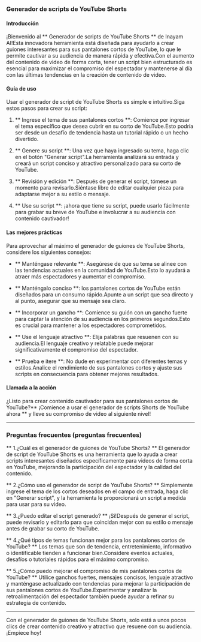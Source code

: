 ### Generador de scripts de YouTube Shorts

#### Introducción
¡Bienvenido al ** Generador de scripts de YouTube Shorts ** de Inayam AI!Esta innovadora herramienta está diseñada para ayudarlo a crear guiones interesantes para sus pantalones cortos de YouTube, lo que le permite cautivar a su audiencia de manera rápida y efectiva.Con el aumento del contenido de video de forma corta, tener un script bien estructurado es esencial para maximizar el compromiso del espectador y mantenerse al día con las últimas tendencias en la creación de contenido de video.

#### Guía de uso
Usar el generador de script de YouTube Shorts es simple e intuitivo.Siga estos pasos para crear su script:

1. ** Ingrese el tema de sus pantalones cortos **: Comience por ingresar el tema específico que desea cubrir en su corto de YouTube.Esto podría ser desde un desafío de tendencia hasta un tutorial rápido o un hecho divertido.

2. ** Genere su script **: Una vez que haya ingresado su tema, haga clic en el botón "Generar script".La herramienta analizará su entrada y creará un script conciso y atractivo personalizado para su corto de YouTube.

3. ** Revisión y edición **: Después de generar el script, tómese un momento para revisarlo.Siéntase libre de editar cualquier pieza para adaptarse mejor a su estilo o mensaje.

4. ** Use su script **: ¡ahora que tiene su script, puede usarlo fácilmente para grabar su breve de YouTube e involucrar a su audiencia con contenido cautivador!

#### Las mejores prácticas
Para aprovechar al máximo el generador de guiones de YouTube Shorts, considere los siguientes consejos:

- ** Manténgase relevante **: Asegúrese de que su tema se alinee con las tendencias actuales en la comunidad de YouTube.Esto lo ayudará a atraer más espectadores y aumentar el compromiso.

- ** Manténgalo conciso **: los pantalones cortos de YouTube están diseñados para un consumo rápido.Apunte a un script que sea directo y al punto, asegurar que su mensaje sea claro.

- ** Incorporar un gancho **: Comience su guión con un gancho fuerte para captar la atención de su audiencia en los primeros segundos.Esto es crucial para mantener a los espectadores comprometidos.

- ** Use el lenguaje atractivo **: Elija palabras que resuenen con su audiencia.El lenguaje creativo y relatable puede mejorar significativamente el compromiso del espectador.

- ** Prueba e itere **: No dude en experimentar con diferentes temas y estilos.Analice el rendimiento de sus pantalones cortos y ajuste sus scripts en consecuencia para obtener mejores resultados.

#### Llamada a la acción
¿Listo para crear contenido cautivador para sus pantalones cortos de YouTube?** ¡Comience a usar el generador de scripts Shorts de YouTube ahora ** y lleve su compromiso de video al siguiente nivel!

---

### Preguntas frecuentes (preguntas frecuentes)

** 1.¿Cuál es el generador de guiones de YouTube Shorts? **
El generador de script de YouTube Shorts es una herramienta que lo ayuda a crear scripts interesantes diseñados específicamente para videos de forma corta en YouTube, mejorando la participación del espectador y la calidad del contenido.

** 2.¿Cómo uso el generador de script de YouTube Shorts? **
Simplemente ingrese el tema de los cortos deseados en el campo de entrada, haga clic en "Generar script", y la herramienta le proporcionará un script a medida para usar para su video.

** 3.¿Puedo editar el script generado? **
¡Sí!Después de generar el script, puede revisarlo y editarlo para que coincidan mejor con su estilo o mensaje antes de grabar su corto de YouTube.

** 4.¿Qué tipos de temas funcionan mejor para los pantalones cortos de YouTube? **
Los temas que son de tendencia, entretenimiento, informativo o identificable tienden a funcionar bien.Considere eventos actuales, desafíos o tutoriales rápidos para el máximo compromiso.

** 5.¿Cómo puedo mejorar el compromiso de mis pantalones cortos de YouTube? **
Utilice ganchos fuertes, mensajes concisos, lenguaje atractivo y manténgase actualizado con tendencias para mejorar la participación de sus pantalones cortos de YouTube.Experimentar y analizar la retroalimentación del espectador también puede ayudar a refinar su estrategia de contenido.

---

Con el generador de guiones de YouTube Shorts, solo está a unos pocos clics de crear contenido creativo y atractivo que resuene con su audiencia.¡Empiece hoy!